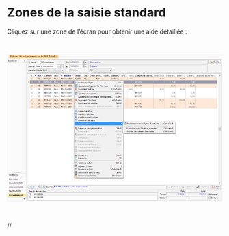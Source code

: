 # Zones de la saisie standard


Cliquez sur une zone de l’écran pour obtenir une aide détaillée :


 


![](MenuAutresOutils.png)                                                         


 



 //<![CDATA[
 if (typeof(FilePopupInit) != 'function') FilePopupInit = new Function();
 FilePopupInit('AREA1');
 FilePopupInit('AREA2');
 FilePopupInit('AREA4');
 FilePopupInit('AREA3');
 FilePopupInit('area5');
 FilePopupInit('AREA6');
 FilePopupInit('AREA7');
 FilePopupInit('AREA8');
 FilePopupInit('AREA9');
 FilePopupInit('AREA10');
 FilePopupInit('AREA11');
 FilePopupInit('AREA12');
 FilePopupInit('AREA13');
 FilePopupInit('AREA14');
 FilePopupInit('AREA15');
 FilePopupInit('AREA16');
 FilePopupInit('AREA17');
 FilePopupInit('AREA18');
 FilePopupInit('AREA19');
 FilePopupInit('AREA20');
 FilePopupInit('AREA21');
 FilePopupInit('AREA22');
 FilePopupInit('AREA23');
 FilePopupInit('AREA24');
 FilePopupInit('AREA25');
 FilePopupInit('AREA26');
 FilePopupInit('AREA27');
 FilePopupInit('AREA28');
 FilePopupInit('AREA29');
 FilePopupInit('AREA30');
 FilePopupInit('AREA31');
 FilePopupInit('AREA32');
 FilePopupInit('AREA33');
 FilePopupInit('AREA34');
 FilePopupInit('AREA35');
 FilePopupInit('AREA36');
 FilePopupInit('AREA37');
 FilePopupInit('AREA38');
 FilePopupInit('AREA39');
 FilePopupInit('AREA40');
 FilePopupInit('AREA41');
 FilePopupInit('AREA42');
 FilePopupInit('AREA43');
 FilePopupInit('AREA44');
 FilePopupInit('AREA45');
 FilePopupInit('AREA46');
 FilePopupInit('AREA47');
 FilePopupInit('AREA48');
 FilePopupInit('AREA49');
 FilePopupInit('AREA50');
 FilePopupInit('AREA51');
 FilePopupInit('AREA53');
 FilePopupInit('AREA54');
 FilePopupInit('AREA55');
 FilePopupInit('area56');
 FilePopupInit('area57');
 FilePopupInit('area58');
 //]]>
 
